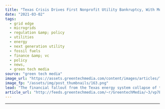 ```yaml
---
title: "Texas Crisis Drives First Nonprofit Utility Bankruptcy, With More Fallout Expected"
date: "2021-03-02"
tags: 
  - grid edge
  - microgrids
  - regulation &amp; policy
  - utilities
  - energy
  - next generation utility
  - fossil fuels
  - finance &amp; vc
  - policy
  - news,
  - green tech media
source: "green tech media"
image_url: "https://assets.greentechmedia.com/content/images/articles/Texas_snow_license_plate_jumper_cables_XL.jpg"
image_fp: "/assets/img/post_thumbnails/163.png"
lead: "The financial fallout from the Texas energy system collapse of two weeks ago has begun. And with tens of billions of dollars in energy costs yet to be settled from a week of sky-high wholesale electricity prices in the midst of a breakdown of the sta ..."
article_url: "http://feeds.greentechmedia.com/~r/GreentechMedia/~3/vp7EJ-vaucU/texas-crisis-drives-first-public-power-bankruptcy-with-more-fallout-expected"
---
```


---
